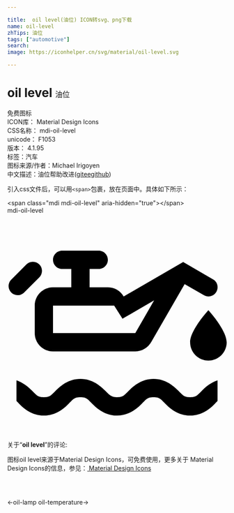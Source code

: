 ```yaml
---

title:  oil level(油位) ICON转svg、png下载
name: oil-level
zhTips: 油位
tags: ["automotive"]
search: 
image: https://iconhelper.cn/svg/material/oil-level.svg

---
```


# oil level  <small style="font-size: 60%;font-weight: 100">油位</small>


<div class="detail-page">
<p>
<span><span class="badge-success badge">免费图标</span> </span>
<br/>
<span>
ICON库：
<span class="badge-secondary badge">Material Design Icons</span> 
</span>
<br/>
<span>
CSS名称：
<span class="badge-secondary badge">mdi-oil-level</span> 
</span>
<br/>
<span>
unicode：
<span class="badge-secondary badge">F1053</span> 
<copy-btn content='F1053' btn-title=""></copy-btn>
<copy-btn :content='String.fromCodePoint(parseInt("F1053", 16))' btn-title="复制U"></copy-btn>
</span>
<br/>
<span>
版本：
<span class="badge-secondary badge">4.1.95</span> 
</span><br/><span>标签：<span class="badge-light badge"><router-link to="/tags/automotive.html">汽车</router-link></span></span>
<br/>
<span>图标来源/作者：<span class="badge-light badge">Michael Irigoyen</span></span> 
<br/>
<span class="zh-detail">中文描述：<span class="badge-primary badge">油位</span><span class="help-link"><span>帮助改进</span>(<a href="https://gitee.com/liuwave/icon-helper/edit/master/json/material/oil-level.json" target="_blank" rel="noopener noreferrer">gitee</a><a href="https://github.com/liuwave/icon-helper/edit/master/json/material/oil-level.json" target="_blank" rel="noopener noreferrer">github</a></span>)</span><br/>
</p>
</div>
<div class="alert alert-dark">
  <i class="mdi mdi-oil-level mdi-48px"></i>
  <i class="mdi mdi-oil-level mdi-36px"></i>
  <i class="mdi mdi-oil-level mdi-24px"></i>
  <i class="mdi mdi-oil-level mdi-18px"></i>
</div>
<div>
  <p>引入css文件后，可以用<code>&lt;span&gt;</code>包裹，放在页面中。具体如下所示：    
  </p>
  <div class="alert alert-primary" style="font-size: 14px">
    &lt;span class="mdi mdi-oil-level" aria-hidden="true"&gt;&lt;/span&gt;
    <copy-btn content='<span class="mdi mdi-oil-level" aria-hidden="true"></span>'></copy-btn>
  </div>
  <div class="alert alert-secondary">
    <i class="mdi mdi-oil-level"
    style="font-size: 24px"
    aria-hidden="true"></i> mdi-oil-level
    <copy-btn content="mdi-oil-level" btn-title="复制图标名称"></copy-btn>
  </div>
</div>
<div id="svg" class="svg-wrap">
<svg xmlns="http://www.w3.org/2000/svg" viewBox="0 0 24 24"><path d="M8 18C6.67 18 5.79 18.79 5.29 19.29S4.67 20 4 20 3.21 19.79 2.71 19.29C2.35 18.93 1.79 18.42 1 18.16V20.41C1.09 20.5 1.18 20.59 1.29 20.71C1.79 21.21 2.67 22 4 22S6.21 21.21 6.71 20.71 7.33 20 8 20 8.79 20.21 9.29 20.71C9.73 21.14 10.44 21.8 11.5 21.96C11.66 22 11.83 22 12 22C13.33 22 14.21 21.21 14.71 20.71S15.33 20 16 20 16.79 20.21 17.29 20.71 18.67 22 20 22 22.21 21.21 22.71 20.71C22.82 20.59 22.91 20.5 23 20.41V18.16C22.21 18.42 21.65 18.93 21.29 19.29C20.79 19.79 20.67 20 20 20S19.21 19.79 18.71 19.29 17.33 18 16 18 13.79 18.79 13.29 19.29 12.67 20 12 20C11.78 20 11.63 19.97 11.5 19.92C11.22 19.82 11.05 19.63 10.71 19.29C10.21 18.79 9.33 18 8 18M22 10.5C22 10.5 24 12.67 24 14C24 15.1 23.1 16 22 16S20 15.1 20 14C20 12.67 22 10.5 22 10.5M22.5 7.13L19.24 5.24L12.73 9C12.39 8.4 11.74 8 11 8H9V6H10C10.55 6 11 5.55 11 5S10.55 4 10 4H6C5.45 4 5 4.45 5 5S5.45 6 6 6H7V8H5C3.9 8 3 8.9 3 10V13C3 14.1 3.9 15 5 15H14C14.75 15 15.41 14.58 15.75 13.97L19.4 7.65L21.5 8.86C22 9.14 22.59 8.97 22.87 8.5C23.14 8 23 7.4 22.5 7.13M14 13H5V10H11.69L12.6 11.43L16.06 9.43L14 13M3.5 6.92L1.79 8.62A1 1 0 0 1 .38 7.21L2.09 5.5A1 1 0 0 1 3.5 5.5C3.89 5.89 3.89 6.5 3.5 6.92Z" /></svg>
</div>
<detail full-name='mdi-oil-level'></detail>
<div class="icon-detail__container">
<p>关于“<b>oil level</b>”的评论:</p>
</div>
<Vssue title="关于“oil level”的评论" />    
<div><p>图标oil level来源于Material Design Icons，可免费使用，更多关于 Material Design Icons的信息，参见：<a target="_blank" href="https://iconhelper.cn/material.html"> Material Design Icons</a>
</p></div>

<div style="padding:2rem 0 " class="page-nav"><p class="inner"><span class="prev">←<router-link to="/icon/oil-lamp.html">oil-lamp</router-link></span> <span class="next"><router-link to="/icon/oil-temperature.html">oil-temperature</router-link>→</span></p></div>

